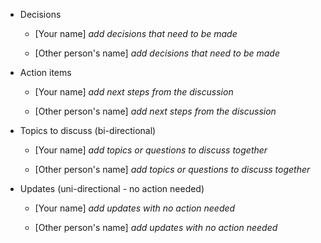 - Decisions
    
    - [Your name] _add decisions that need to be made_
        
    - [Other person's name] _add decisions that need to be made_
        
- Action items
    
    - [Your name] _add next steps from the discussion_
        
    - [Other person's name] _add next steps from the discussion_
        
- Topics to discuss (bi-directional)
    
    - [Your name] _add topics or questions to discuss together_
        
    - [Other person's name] _add topics or questions to discuss together_
        
- Updates (uni-directional - no action needed)
    
    - [Your name] _add updates with no action needed_
        
    - [Other person's name] _add updates with no action needed_